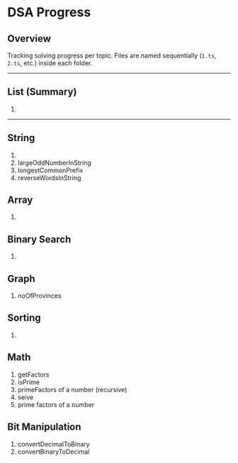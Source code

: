 # DSA Progress

## Overview

Tracking solving progress per topic. Files are named sequentially (`1.ts`, `2.ts`, etc.) inside each folder.

---

## List (Summary)

1.

---

## String

1.
2. largeOddNumberInString
3. longestCommonPrefix
4. reverseWordsInString

## Array

1.

## Binary Search

1.

## Graph

1. noOfProvinces

## Sorting

1.

## Math

1. getFactors
2. isPrime
3. primeFactors of a number (recursive)
4. seive
5. prime factors of a number

## Bit Manipulation

1. convertDecimalToBinary
2. convertBinaryToDecimal
